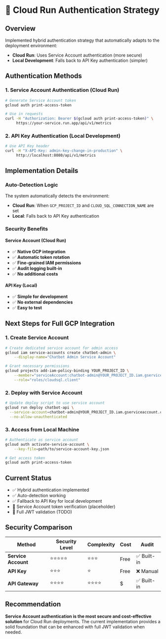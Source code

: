 # 🔐 Cloud Run Authentication Strategy

## Overview
Implemented hybrid authentication strategy that automatically adapts to the deployment environment:
- **Cloud Run**: Uses Service Account authentication (more secure)
- **Local Development**: Falls back to API Key authentication (simpler)

## Authentication Methods

### 1. Service Account Authentication (Cloud Run)
```bash
# Generate Service Account token
gcloud auth print-access-token

# Use in requests
curl -H "Authorization: Bearer $(gcloud auth print-access-token)" \
     https://your-service.run.app/api/v1/metrics
```

### 2. API Key Authentication (Local Development)
```bash
# Use API Key header
curl -H "X-API-Key: admin-key-change-in-production" \
     http://localhost:8080/api/v1/metrics
```

## Implementation Details

### Auto-Detection Logic
The system automatically detects the environment:
- **Cloud Run**: When `GCP_PROJECT_ID` and `CLOUD_SQL_CONNECTION_NAME` are set
- **Local**: Falls back to API Key authentication

### Security Benefits

#### Service Account (Cloud Run)
- ✅ **Native GCP integration**
- ✅ **Automatic token rotation**
- ✅ **Fine-grained IAM permissions**
- ✅ **Audit logging built-in**
- ✅ **No additional costs**

#### API Key (Local)
- ✅ **Simple for development**
- ✅ **No external dependencies**
- ✅ **Easy to test**

## Next Steps for Full GCP Integration

### 1. Create Service Account
```bash
# Create dedicated service account for admin access
gcloud iam service-accounts create chatbot-admin \
    --display-name="Chatbot Admin Service Account"

# Grant necessary permissions
gcloud projects add-iam-policy-binding YOUR_PROJECT_ID \
    --member="serviceAccount:chatbot-admin@YOUR_PROJECT_ID.iam.gserviceaccount.com" \
    --role="roles/cloudsql.client"
```

### 2. Deploy with Service Account
```bash
# Update deploy script to use service account
gcloud run deploy chatbot-api \
  --service-account=chatbot-admin@YOUR_PROJECT_ID.iam.gserviceaccount.com \
  --no-allow-unauthenticated
```

### 3. Access from Local Machine
```bash
# Authenticate as service account
gcloud auth activate-service-account \
    --key-file=path/to/service-account-key.json

# Get access token
gcloud auth print-access-token
```

## Current Status
- ✅ Hybrid authentication implemented
- ✅ Auto-detection working
- ✅ Fallback to API Key for local development
- 🔄 Service Account token verification (placeholder)
- 🔄 Full JWT validation (TODO)

## Security Comparison

| Method | Security Level | Complexity | Cost | Audit |
|--------|---------------|------------|------|-------|
| **Service Account** | ⭐⭐⭐⭐⭐ | ⭐⭐⭐ | Free | ✅ Built-in |
| **API Key** | ⭐⭐⭐ | ⭐ | Free | ❌ Manual |
| **API Gateway** | ⭐⭐⭐⭐ | ⭐⭐⭐⭐ | $ | ✅ Built-in |

## Recommendation
**Service Account authentication is the most secure and cost-effective solution** for Cloud Run deployments. The current implementation provides a solid foundation that can be enhanced with full JWT validation when needed.
